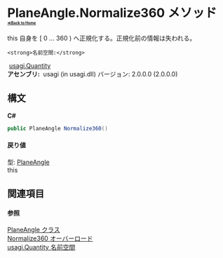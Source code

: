 # PlaneAngle.Normalize360 メソッド <div style="font-size:30%"><a href="https://github.com/usagi/usagi.cs/blob/master/docs/Home.md">≪Back to Home</a></div> 

this 自身を [ 0 ... 360 ) へ正規化する。正規化前の情報は失われる。


    <strong>名前空間:</strong>
&nbsp;<a href="N_usagi_Quantity.md">usagi.Quantity</a><br /><strong>アセンブリ:</strong>
&nbsp;usagi (in usagi.dll) バージョン: 2.0.0.0 (2.0.0.0)

## 構文

**C#**<br />
``` C#
public PlaneAngle Normalize360()
```


#### 戻り値
型: <a href="T_usagi_Quantity_PlaneAngle.md">PlaneAngle</a><br />this

## 関連項目


#### 参照
<a href="T_usagi_Quantity_PlaneAngle.md">PlaneAngle クラス</a><br /><a href="Overload_usagi_Quantity_PlaneAngle_Normalize360.md">Normalize360 オーバーロード</a><br /><a href="N_usagi_Quantity.md">usagi.Quantity 名前空間</a><br />